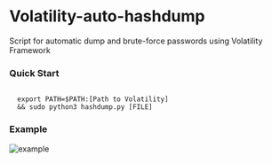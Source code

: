 # Volatility-auto-hashdump
Script for automatic dump and brute-force passwords using Volatility Framework

### Quick Start
<code>
  export PATH=$PATH:[Path to Volatility]
  && sudo python3 hashdump.py [FILE]
</code>

### Example
![example](https://i.imgur.com/VHDWwuY.png)


